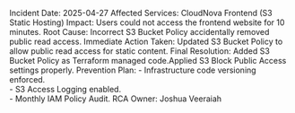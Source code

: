 Incident Date:  2025-04-27 
Affected Services:  CloudNova Frontend (S3 Static Hosting) 
Impact:  Users could not access the frontend website for 10 minutes. 
Root Cause:  Incorrect S3 Bucket Policy accidentally removed public read access. 
Immediate Action Taken:  Updated S3 Bucket Policy to allow public read access for static content. 
Final Resolution:  Added S3 Bucket Policy as Terraform managed code.Applied S3 Block Public Access settings properly. 
Prevention Plan:  - Infrastructure code versioning enforced.<br>- S3 Access Logging enabled.<br>- Monthly IAM Policy Audit. 
RCA Owner:  Joshua Veeraiah 
